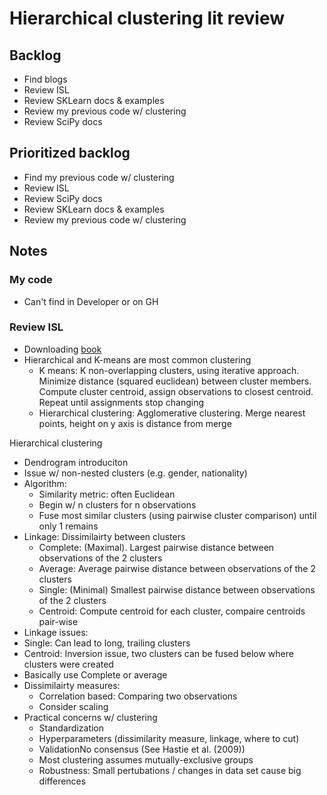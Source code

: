 # Hierarchical clustering lit review

## Backlog

 - Find blogs
 - Review ISL
 - Review SKLearn docs & examples
 - Review my previous code w/ clustering
 - Review SciPy docs

## Prioritized backlog

 - Find my previous code w/ clustering
 - Review ISL
 - Review SciPy docs
 - Review SKLearn docs & examples
 - Review my previous code w/ clustering

## Notes

### My code

 - Can't find in Developer or on GH

### Review ISL

 - Downloading [book](http://www-bcf.usc.edu/~gareth/ISL/ISLR%20Seventh%20Printing.pdf)
 - Hierarchical and K-means are most common clustering
   - K means: K non-overlapping clusters, using iterative approach. Minimize distance (squared euclidean) between cluster members. Compute cluster centroid, assign observations to closest centroid. Repeat until assignments stop changing
   - Hierarchical clustering: Agglomerative clustering. Merge nearest points, height on y axis is distance from merge

Hierarchical clustering

 - Dendrogram introduciton
 - Issue w/ non-nested clusters (e.g. gender, nationality)
 - Algorithm:
   - Similarity metric: often Euclidean
   - Begin w/ n clusters for n observations
   - Fuse most similar clusters (using pairwise cluster comparison) until only 1 remains
 - Linkage: Dissimilairty between clusters
   - Complete: (Maximal). Largest pairwise distance between observations of the 2 clusters
   - Average: Average pairwise distance between observations of the 2 clusters
   - Single: (Minimal) Smallest pairwise distance between observations of the 2 clusters
   - Centroid: Compute centroid for each cluster, compaire centroids pair-wise
  - Linkage issues:
   - Single: Can lead to long, trailing clusters
   - Centroid: Inversion issue, two clusters can be fused below where clusters were created
   - Basically use Complete or average
 - Dissimilairty measures:
   - Correlation based: Comparing two observations
   - Consider scaling
 - Practical concerns w/ clustering
   - Standardization
   - Hyperparameters (dissimilarity measure, linkage, where to cut)
   - ValidationNo consensus (See Hastie et al. (2009))
   - Most clustering assumes mutually-exclusive groups
   - Robustness: Small pertubations / changes in data set cause big differences